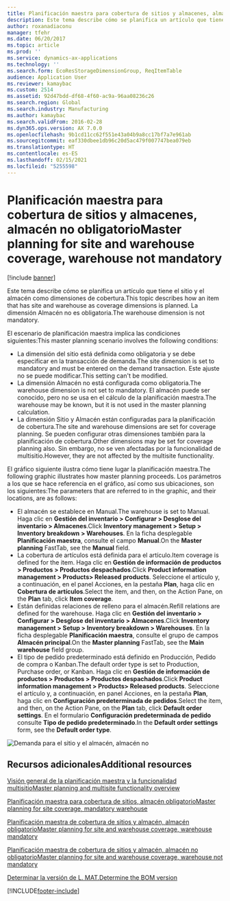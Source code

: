 ```yaml
---
title: Planificación maestra para cobertura de sitios y almacenes, almacén no obligatorio
description: Este tema describe cómo se planifica un artículo que tiene el sitio y el almacén como dimensiones de cobertura. La dimensión Almacén no es obligatoria.
author: roxanadiaconu
manager: tfehr
ms.date: 06/20/2017
ms.topic: article
ms.prod: ''
ms.service: dynamics-ax-applications
ms.technology: ''
ms.search.form: EcoResStorageDimensionGroup, ReqItemTable
audience: Application User
ms.reviewer: kamaybac
ms.custom: 2514
ms.assetid: 92d47bdd-df68-4f60-ac9a-96aa08236c26
ms.search.region: Global
ms.search.industry: Manufacturing
ms.author: kamaybac
ms.search.validFrom: 2016-02-28
ms.dyn365.ops.version: AX 7.0.0
ms.openlocfilehash: 9b1cd11cc62f551e43a04b9a8cc17bf7a7e961ab
ms.sourcegitcommit: eaf330dbee1db96c20d5ac479f007747bea079eb
ms.translationtype: HT
ms.contentlocale: es-ES
ms.lasthandoff: 02/15/2021
ms.locfileid: "5255598"
---
```

# <a name="master-planning-for-site-and-warehouse-coverage-warehouse-not-mandatory"></a><span data-ttu-id="5d4b5-104">Planificación maestra para cobertura de sitios y almacenes, almacén no obligatorio</span><span class="sxs-lookup"><span data-stu-id="5d4b5-104">Master planning for site and warehouse coverage, warehouse not mandatory</span></span>

[!include [banner](../includes/banner.md)]

<span data-ttu-id="5d4b5-105">Este tema describe cómo se planifica un artículo que tiene el sitio y el almacén como dimensiones de cobertura.</span><span class="sxs-lookup"><span data-stu-id="5d4b5-105">This topic describes how an item that has site and warehouse as coverage dimensions is planned.</span></span> <span data-ttu-id="5d4b5-106">La dimensión Almacén no es obligatoria.</span><span class="sxs-lookup"><span data-stu-id="5d4b5-106">The warehouse dimension is not mandatory.</span></span>

<span data-ttu-id="5d4b5-107">El escenario de planificación maestra implica las condiciones siguientes:</span><span class="sxs-lookup"><span data-stu-id="5d4b5-107">This master planning scenario involves the following conditions:</span></span>

-   <span data-ttu-id="5d4b5-108">La dimensión del sitio está definida como obligatoria y se debe especificar en la transacción de demanda.</span><span class="sxs-lookup"><span data-stu-id="5d4b5-108">The site dimension is set to mandatory and must be entered on the demand transaction.</span></span> <span data-ttu-id="5d4b5-109">Este ajuste no se puede modificar.</span><span class="sxs-lookup"><span data-stu-id="5d4b5-109">This setting can't be modified.</span></span>
-   <span data-ttu-id="5d4b5-110">La dimensión Almacén no está configurada como obligatoria.</span><span class="sxs-lookup"><span data-stu-id="5d4b5-110">The warehouse dimension is not set to mandatory.</span></span> <span data-ttu-id="5d4b5-111">El almacén puede ser conocido, pero no se usa en el cálculo de la planificación maestra.</span><span class="sxs-lookup"><span data-stu-id="5d4b5-111">The warehouse may be known, but it is not used in the master planning calculation.</span></span>
-   <span data-ttu-id="5d4b5-112">La dimensión Sitio y Almacén están configuradas para la planificación de cobertura.</span><span class="sxs-lookup"><span data-stu-id="5d4b5-112">The site and warehouse dimensions are set for coverage planning.</span></span> <span data-ttu-id="5d4b5-113">Se pueden configurar otras dimensiones también para la planificación de cobertura.</span><span class="sxs-lookup"><span data-stu-id="5d4b5-113">Other dimensions may be set for coverage planning also.</span></span> <span data-ttu-id="5d4b5-114">Sin embargo, no se ven afectadas por la funcionalidad de multisitio.</span><span class="sxs-lookup"><span data-stu-id="5d4b5-114">However, they are not affected by the multisite functionality.</span></span>

<span data-ttu-id="5d4b5-115">El gráfico siguiente ilustra cómo tiene lugar la planificación maestra.</span><span class="sxs-lookup"><span data-stu-id="5d4b5-115">The following graphic illustrates how master planning proceeds.</span></span> <span data-ttu-id="5d4b5-116">Los parámetros a los que se hace referencia en el gráfico, así como sus ubicaciones, son los siguientes:</span><span class="sxs-lookup"><span data-stu-id="5d4b5-116">The parameters that are referred to in the graphic, and their locations, are as follows:</span></span>
-   <span data-ttu-id="5d4b5-117">El almacén se establece en Manual.</span><span class="sxs-lookup"><span data-stu-id="5d4b5-117">The warehouse is set to Manual.</span></span> <span data-ttu-id="5d4b5-118">Haga clic en **Gestión del inventario &gt; Configurar &gt; Desglose del inventario &gt; Almacenes**.</span><span class="sxs-lookup"><span data-stu-id="5d4b5-118">Click **Inventory management &gt; Setup &gt; Inventory breakdown &gt; Warehouses**.</span></span> <span data-ttu-id="5d4b5-119">En la ficha desplegable **Planificación maestra**, consulte el campo **Manual**.</span><span class="sxs-lookup"><span data-stu-id="5d4b5-119">On the **Master planning** FastTab, see the **Manual** field.</span></span>
-   <span data-ttu-id="5d4b5-120">La cobertura de artículos está definida para el artículo.</span><span class="sxs-lookup"><span data-stu-id="5d4b5-120">Item coverage is defined for the item.</span></span> <span data-ttu-id="5d4b5-121">Haga clic en **Gestión de información de productos &gt; Productos &gt; Productos despachados**.</span><span class="sxs-lookup"><span data-stu-id="5d4b5-121">Click **Product information management &gt; Products&gt; Released products**.</span></span> <span data-ttu-id="5d4b5-122">Seleccione el artículo y, a continuación, en el panel Acciones, en la pestaña **Plan**, haga clic en **Cobertura de artículos**.</span><span class="sxs-lookup"><span data-stu-id="5d4b5-122">Select the item, and then, on the Action Pane, on the **Plan** tab, click **Item coverage**.</span></span>
-   <span data-ttu-id="5d4b5-123">Están definidas relaciones de relleno para el almacén.</span><span class="sxs-lookup"><span data-stu-id="5d4b5-123">Refill relations are defined for the warehouse.</span></span> <span data-ttu-id="5d4b5-124">Haga clic en **Gestión del inventario &gt; Configurar &gt; Desglose del inventario &gt; Almacenes**.</span><span class="sxs-lookup"><span data-stu-id="5d4b5-124">Click **Inventory management &gt; Setup &gt; Inventory breakdown &gt; Warehouses**.</span></span> <span data-ttu-id="5d4b5-125">En la ficha desplegable **Planificación maestra**, consulte el grupo de campos **Almacén principal**.</span><span class="sxs-lookup"><span data-stu-id="5d4b5-125">On the **Master planning** FastTab, see the **Main warehouse** field group.</span></span>
-   <span data-ttu-id="5d4b5-126">El tipo de pedido predeterminado está definido en Producción, Pedido de compra o Kanban.</span><span class="sxs-lookup"><span data-stu-id="5d4b5-126">The default order type is set to Production, Purchase order, or Kanban.</span></span> <span data-ttu-id="5d4b5-127">Haga clic en **Gestión de información de productos &gt; Productos &gt; Productos despachados**.</span><span class="sxs-lookup"><span data-stu-id="5d4b5-127">Click **Product information management &gt; Products&gt; Released products**.</span></span> <span data-ttu-id="5d4b5-128">Seleccione el artículo y, a continuación, en panel Acciones, en la pestaña **Plan**, haga clic en **Configuración predeterminada de pedidos**.</span><span class="sxs-lookup"><span data-stu-id="5d4b5-128">Select the item, and then, on the Action Pane, on the **Plan** tab, click **Default order settings**.</span></span> <span data-ttu-id="5d4b5-129">En el formulario **Configuración predeterminada de pedido** consulte **Tipo de pedido predeterminado**.</span><span class="sxs-lookup"><span data-stu-id="5d4b5-129">In the **Default order settings** form, see the **Default order type**.</span></span>

![Demanda para el sitio y el almacén, almacén no](./media/multisitedemandexplosionscenarioforsiteandwarehousecoveragewarehousenotmandatory.jpg)



<a name="additional-resources"></a><span data-ttu-id="5d4b5-131">Recursos adicionales</span><span class="sxs-lookup"><span data-stu-id="5d4b5-131">Additional resources</span></span>
--------

[<span data-ttu-id="5d4b5-132">Visión general de la planificación maestra y la funcionalidad multisitio</span><span class="sxs-lookup"><span data-stu-id="5d4b5-132">Master planning and multisite functionality overview</span></span>](master-plan-multisite-functionality.md)

[<span data-ttu-id="5d4b5-133">Planificación maestra para cobertura de sitios, almacén obligatorio</span><span class="sxs-lookup"><span data-stu-id="5d4b5-133">Master planning for site coverage, mandatory warehouse</span></span>](master-plan-site-warehouse-coverage-warehouse-mandatory.md)

[<span data-ttu-id="5d4b5-134">Planificación maestra de cobertura de sitios y almacén, almacén obligatorio</span><span class="sxs-lookup"><span data-stu-id="5d4b5-134">Master planning for site and warehouse coverage, warehouse mandatory</span></span>](master-plan-site-coverage-warehouse-mandatory.md)

[<span data-ttu-id="5d4b5-135">Planificación maestra de cobertura de sitios y almacén, almacén no obligatorio</span><span class="sxs-lookup"><span data-stu-id="5d4b5-135">Master planning for site and warehouse coverage, warehouse not mandatory</span></span>](master-plan-site-coverage-warehouse-not-mandatory.md)

[<span data-ttu-id="5d4b5-136">Determinar la versión de L. MAT.</span><span class="sxs-lookup"><span data-stu-id="5d4b5-136">Determine the BOM version</span></span>](master-plan-bom-version-determined.md)





[!INCLUDE[footer-include](../../includes/footer-banner.md)]